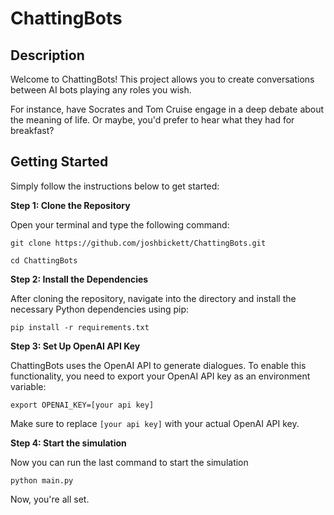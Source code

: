 # ChattingBots

## Description

Welcome to ChattingBots! This project allows you to create conversations between AI bots playing any roles you wish.

For instance, have Socrates and Tom Cruise engage in a deep debate about the meaning of life. Or maybe, you'd prefer to hear what they had for breakfast?

## Getting Started

Simply follow the instructions below to get started:

**Step 1: Clone the Repository**

Open your terminal and type the following command:

```
git clone https://github.com/joshbickett/ChattingBots.git
```

```
cd ChattingBots
```

**Step 2: Install the Dependencies**

After cloning the repository, navigate into the directory and install the necessary Python dependencies using pip:

```
pip install -r requirements.txt
```

**Step 3: Set Up OpenAI API Key**

ChattingBots uses the OpenAI API to generate dialogues. To enable this functionality, you need to export your OpenAI API key as an environment variable:

```
export OPENAI_KEY=[your api key]
```

Make sure to replace `[your api key]` with your actual OpenAI API key.

**Step 4: Start the simulation**

Now you can run the last command to start the simulation

```
python main.py
```

Now, you're all set.
